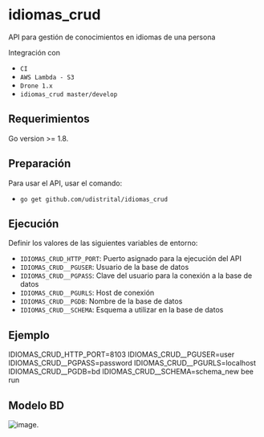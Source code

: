 
# idiomas_crud
API para gestión de conocimientos en idiomas de una persona

Integración con

 - `CI`
 - `AWS Lambda - S3`
 - `Drone 1.x`
 - `idiomas_crud master/develop`

## Requerimientos
Go version >= 1.8.

## Preparación
Para usar el API, usar el comando:

 - `go get github.com/udistrital/idiomas_crud`

## Ejecución
Definir los valores de las siguientes variables de entorno:

 - `IDIOMAS_CRUD_HTTP_PORT`: Puerto asignado para la ejecución del API
 - `IDIOMAS_CRUD__PGUSER`: Usuario de la base de datos
 - `IDIOMAS_CRUD__PGPASS`: Clave del usuario para la conexión a la base de datos  
 - `IDIOMAS_CRUD__PGURLS`: Host de conexión
 - `IDIOMAS_CRUD__PGDB`: Nombre de la base de datos
 - `IDIOMAS_CRUD__SCHEMA`: Esquema a utilizar en la base de datos

## Ejemplo
IDIOMAS_CRUD_HTTP_PORT=8103 IDIOMAS_CRUD__PGUSER=user IDIOMAS_CRUD__PGPASS=password IDIOMAS_CRUD__PGURLS=localhost IDIOMAS_CRUD__PGDB=bd IDIOMAS_CRUD__SCHEMA=schema_new bee run

## Modelo BD
![image](https://github.com/udistrital/idiomas_crud/blob/develop/modelo_idiomas_crud.png).

